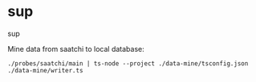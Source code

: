 # sup
sup

Mine data from saatchi to local database:
```
./probes/saatchi/main | ts-node --project ./data-mine/tsconfig.json ./data-mine/writer.ts
```